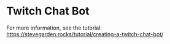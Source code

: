 # Twitch Chat Bot

For more information, see the tutorial:
https://stevegarden.rocks/tutorial/creating-a-twitch-chat-bot/
